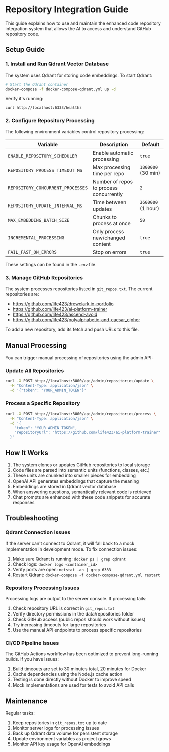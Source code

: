 # Repository Integration Guide

This guide explains how to use and maintain the enhanced code repository integration system that allows the AI to access and understand GitHub repository code.

## Setup Guide

### 1. Install and Run Qdrant Vector Database

The system uses Qdrant for storing code embeddings. To start Qdrant:

```bash
# Start the Qdrant container
docker-compose -f docker-compose-qdrant.yml up -d
```

Verify it's running:
```bash
curl http://localhost:6333/healthz
```

### 2. Configure Repository Processing

The following environment variables control repository processing:

| Variable | Description | Default |
|----------|-------------|---------|
| `ENABLE_REPOSITORY_SCHEDULER` | Enable automatic processing | `true` |
| `REPOSITORY_PROCESS_TIMEOUT_MS` | Max processing time per repo | `1800000` (30 min) |
| `REPOSITORY_CONCURRENT_PROCESSES` | Number of repos to process concurrently | `2` |
| `REPOSITORY_UPDATE_INTERVAL_MS` | Time between updates | `3600000` (1 hour) |
| `MAX_EMBEDDING_BATCH_SIZE` | Chunks to process at once | `50` |
| `INCREMENTAL_PROCESSING` | Only process new/changed content | `true` |
| `FAIL_FAST_ON_ERRORS` | Stop on errors | `true` |

These settings can be found in the `.env` file.

### 3. Manage GitHub Repositories

The system processes repositories listed in `git_repos.txt`. The current repositories are:

- https://github.com/life423/drewclark.io-portfolio
- https://github.com/life423/ai-platform-trainer
- https://github.com/life423/ascend-avoid
- https://github.com/life423/polyalphabetic-and-caesar_cipher

To add a new repository, add its fetch and push URLs to this file.

## Manual Processing

You can trigger manual processing of repositories using the admin API:

### Update All Repositories

```bash
curl -X POST http://localhost:3000/api/admin/repositories/update \
  -H "Content-Type: application/json" \
  -d '{"token": "YOUR_ADMIN_TOKEN"}'
```

### Process a Specific Repository

```bash
curl -X POST http://localhost:3000/api/admin/repositories/process \
  -H "Content-Type: application/json" \
  -d '{
    "token": "YOUR_ADMIN_TOKEN",
    "repositoryUrl": "https://github.com/life423/ai-platform-trainer"
  }'
```

## How It Works

1. The system clones or updates GitHub repositories to local storage
2. Code files are parsed into semantic units (functions, classes, etc.)
3. These units are chunked into smaller pieces for embedding
4. OpenAI API generates embeddings that capture the meaning
5. Embeddings are stored in Qdrant vector database
6. When answering questions, semantically relevant code is retrieved
7. Chat prompts are enhanced with these code snippets for accurate responses

## Troubleshooting

### Qdrant Connection Issues

If the server can't connect to Qdrant, it will fall back to a mock implementation in development mode. 
To fix connection issues:

1. Make sure Qdrant is running: `docker ps | grep qdrant`
2. Check logs: `docker logs <container_id>`
3. Verify ports are open: `netstat -an | grep 6333`
4. Restart Qdrant: `docker-compose -f docker-compose-qdrant.yml restart`

### Repository Processing Issues

Processing logs are output to the server console. If processing fails:

1. Check repository URL is correct in `git_repos.txt`
2. Verify directory permissions in the data/repositories folder
3. Check GitHub access (public repos should work without issues)
4. Try increasing timeouts for large repositories
5. Use the manual API endpoints to process specific repositories

### CI/CD Pipeline Issues

The GitHub Actions workflow has been optimized to prevent long-running builds. If you have issues:

1. Build timeouts are set to 30 minutes total, 20 minutes for Docker
2. Cache dependencies using the Node.js cache action
3. Testing is done directly without Docker to improve speed
4. Mock implementations are used for tests to avoid API calls

## Maintenance

Regular tasks:

1. Keep repositories in `git_repos.txt` up to date
2. Monitor server logs for processing issues
3. Back up Qdrant data volume for persistent storage
4. Update environment variables as project grows
5. Monitor API key usage for OpenAI embeddings
